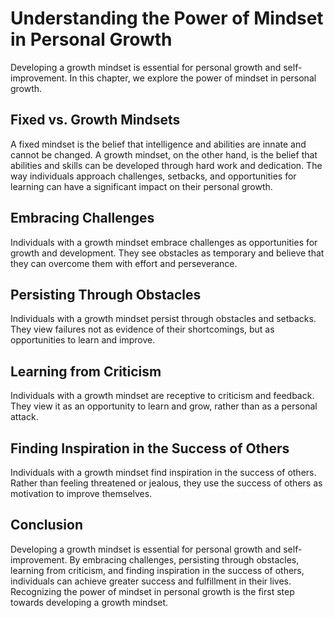 Understanding the Power of Mindset in Personal Growth
=============================================================================================

Developing a growth mindset is essential for personal growth and self-improvement. In this chapter, we explore the power of mindset in personal growth.

Fixed vs. Growth Mindsets
-------------------------

A fixed mindset is the belief that intelligence and abilities are innate and cannot be changed. A growth mindset, on the other hand, is the belief that abilities and skills can be developed through hard work and dedication. The way individuals approach challenges, setbacks, and opportunities for learning can have a significant impact on their personal growth.

Embracing Challenges
--------------------

Individuals with a growth mindset embrace challenges as opportunities for growth and development. They see obstacles as temporary and believe that they can overcome them with effort and perseverance.

Persisting Through Obstacles
----------------------------

Individuals with a growth mindset persist through obstacles and setbacks. They view failures not as evidence of their shortcomings, but as opportunities to learn and improve.

Learning from Criticism
-----------------------

Individuals with a growth mindset are receptive to criticism and feedback. They view it as an opportunity to learn and grow, rather than as a personal attack.

Finding Inspiration in the Success of Others
--------------------------------------------

Individuals with a growth mindset find inspiration in the success of others. Rather than feeling threatened or jealous, they use the success of others as motivation to improve themselves.

Conclusion
----------

Developing a growth mindset is essential for personal growth and self-improvement. By embracing challenges, persisting through obstacles, learning from criticism, and finding inspiration in the success of others, individuals can achieve greater success and fulfillment in their lives. Recognizing the power of mindset in personal growth is the first step towards developing a growth mindset.
